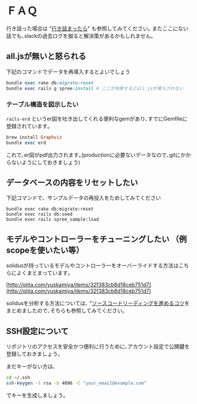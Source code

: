 # ＦＡＱ

行き詰った場合は "[行き詰まったら](kimattara.md)" も参照してみてください｡ またここにない話でも､slackの過去ログを掘ると解決策があるかもしれません｡

## all.jsが無いと怒られる

下記のコマンドでデータを再導入するとよいでしょう

```ruby
bundle exec rake db:migrate:reset
bundle exec rails g spree:install # ここが失敗するとall.jsが導入されない
```

### テーブル構造を図示したい

`rails-erd` というer図を吐き出してくれる便利なgemがあり､すでにGemfileに登録されています｡

```ruby
brew install Graphviz
bundle exec erd
```

これで､er図がpdf出力されます｡\(productionに必要ないデータなので､gitにかからないようにしておきましょう\)

## データベースの内容をリセットしたい

下記コマンドで、サンプルデータの再投入をためしてみてください

```text
bundle exec rake db:migrate:reset
bundle exec rails db:seed
bundle exec rails spree_sample:load
```

## モデルやコントローラーをチューニングしたい （例 scopeを使いたい等）

solidusが持っているモデルやコントローラーをオーバーライドする方法はこちらによくまとまっています｡

[http://qiita.com/yuskamiya/items/32f383cb8d18ceb751d7](http://qiita.com/yuskamiya/items/32f383cb8d18ceb751d7)

solidusを分析する方法については､ "[ソースコードリーディングを進めるコツ](https://bitbucket.org/potepancamp/potepanec/wiki/行き詰まったら)をまとめましたので､そちらも参照してみてください｡

## SSH設定について

リポジトリのアクセスを安全かつ便利に行うために､アカウント設定で公開鍵を登録しておきましょう｡

まだキーがない方は､

```bash
cd ~/.ssh
ssh-keygen -t rsa -b 4096 -C "your_email@example.com"
```

でキーを生成しましょう｡

